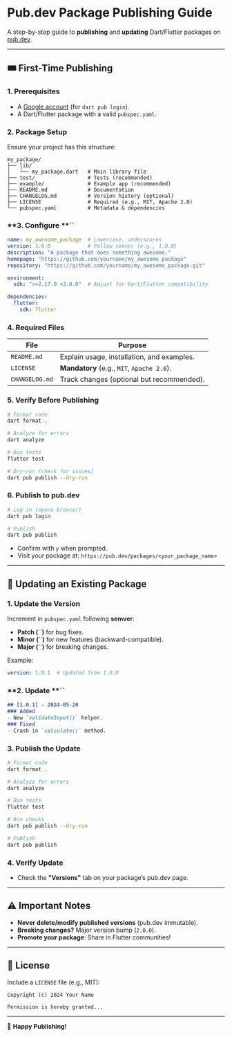 # Pub.dev Package Publishing Guide

A step-by-step guide to **publishing** and **updating** Dart/Flutter packages on [pub.dev](https://pub.dev).

---

## 🎟 **First-Time Publishing**

### **1. Prerequisites**

- A [Google account](https://accounts.google.com) (for `dart pub login`).
- A Dart/Flutter package with a valid `pubspec.yaml`.

### **2. Package Setup**

Ensure your project has this structure:

```
my_package/
├── lib/
│   └── my_package.dart   # Main library file
├── test/                 # Tests (recommended)
├── example/              # Example app (recommended)
├── README.md             # Documentation
├── CHANGELOG.md          # Version history (optional)
├── LICENSE               # Required (e.g., MIT, Apache 2.0)
└── pubspec.yaml          # Metadata & dependencies
```

### **3. Configure **``

```yaml
name: my_awesome_package  # Lowercase, underscores
version: 1.0.0            # Follow semver (e.g., 1.0.0)
description: "A package that does something awesome."
homepage: "https://github.com/yourname/my_awesome_package"
repository: "https://github.com/yourname/my_awesome_package.git"

environment:
  sdk: ">=2.17.0 <3.0.0"  # Adjust for Dart/Flutter compatibility

dependencies:
  flutter:
    sdk: flutter
```

### **4. Required Files**

| File           | Purpose                                    |
| -------------- | ------------------------------------------ |
| `README.md`    | Explain usage, installation, and examples. |
| `LICENSE`      | **Mandatory** (e.g., `MIT`, `Apache 2.0`). |
| `CHANGELOG.md` | Track changes (optional but recommended).  |

### **5. Verify Before Publishing**

```sh
# Format code
dart format .

# Analyze for errors
dart analyze

# Run tests
flutter test

# Dry-run (check for issues)
dart pub publish --dry-run
```

### **6. Publish to pub.dev**

```sh
# Log in (opens browser)
dart pub login

# Publish
dart pub publish
```

- Confirm with `y` when prompted.
- Visit your package at: `https://pub.dev/packages/<your_package_name>`

---

## 🔄 **Updating an Existing Package**

### **1. Update the Version**

Increment in `pubspec.yaml` following **semver**:

- **Patch (**``**)** for bug fixes.
- **Minor (**``**)** for new features (backward-compatible).
- **Major (**``**)** for breaking changes.

Example:

```yaml
version: 1.0.1  # Updated from 1.0.0
```

### **2. Update **``

```markdown
## [1.0.1] - 2024-05-20
### Added
- New `validateInput()` helper.
### Fixed
- Crash in `calculate()` method.
```

### **3. Publish the Update**

```sh
# Format code
dart format .

# Analyze for errors
dart analyze

# Run tests
flutter test

# Run checks
dart pub publish --dry-run

# Publish
dart pub publish
```

### **4. Verify Update**

- Check the **"Versions"** tab on your package’s pub.dev page.

---

## ⚠️ **Important Notes**

- **Never delete/modify published versions** (pub.dev immutable).
- **Breaking changes?** Major version bump (`2.0.0`).
- **Promote your package**: Share in Flutter communities!

---

## 📝 **License**

Include a `LICENSE` file (e.g., MIT):

```
Copyright (c) 2024 Your Name

Permission is hereby granted...
```

---

🚀 **Happy Publishing!**

